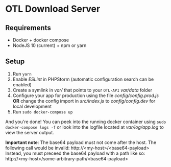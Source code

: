 # OTL Download Server

## Requirements

* Docker + docker compose
* NodeJS 10 (current) + npm or yarn

## Setup

1. Run `yarn`
2. Enable *ESLint* in PHPStorm (automatic configuration search can be enabled)
3. Create a symlink in *var/* that points to your `OTL-API` *var/data* folder
4. Configure your app for production using the file *config/config.prod.js*
**OR** change the config import in *src/index.js* to *config/config.dev* for local development
4. Run `sudo docker-compose up`

And you're done! You can peek into the running docker container using `sudo docker-compose logs -f` or look into the logfile located
at *var/log/app.log* to view the server output.

**Important note**: The base64 payload must not come after the host.
The following call would be invalid: http://\<my-host\>/\<base64-payload\>
Instead, you must preceed the base64 payload with a path like so:
http://\<my-host\>/some-arbitrary-path/\<base64-payload\>

